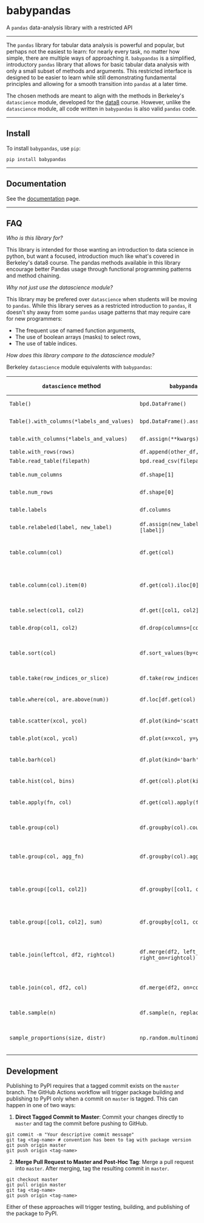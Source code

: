 # babypandas

A `pandas` data-analysis library with a restricted API

---

The `pandas` library for tabular data analysis is powerful and popular, but perhaps not the easiest to learn: for nearly every
task, no matter how simple, there are multiple ways of approaching
it. `babypandas` is a simplified, introductory `pandas` library that
allows for basic tabular data analysis with only a small subset of
methods and arguments. This restricted interface is designed to be easier to learn while still demonstrating fundamental principles and allowing for a smooth transition into `pandas` at a later time.

The chosen methods are meant to align with the methods in Berkeley's
`datascience` module, developed for the [data8](https://data8.org)
course. However, unlike the `datascience` module, all code written in
`babypandas` is also valid `pandas` code.

---

## Install

To install `babypandas`, use `pip`:

```
pip install babypandas
```

---

## Documentation

See the [documentation](https://babypandas.readthedocs.io) page.

---

## FAQ

_Who is this library for?_

This library is intended for those wanting an introduction to data
science in python, but want a focused, introduction much like what's
covered in Berkeley's data8 course. The pandas methods available in
this library encourage better Pandas usage through functional
programming patterns and method chaining.

_Why not just use the datascience module?_

This library may be prefered over `datascience` when students
will be moving to `pandas`. While this library serves as a restricted
introduction to `pandas`, it doesn't shy away from some `pandas`
usage patterns that may require care for new programmers:

- The frequent use of named function arguments,
- The use of boolean arrays (masks) to select rows,
- The use of table indices.

_How does this library compare to the datascience module?_

Berkeley `datascience` module equivalents with `babypandas`:

| `datascience` method                       | `babypandas` equivalent or close                           | method description                        |
| ------------------------------------------ | ---------------------------------------------------------- | ----------------------------------------- |
| `Table()`                                  | `bpd.DataFrame()`                                          | empty table formation                     |
| `Table().with_columns(*labels_and_values)` | `bpd.DataFrame().assign(**kwargs)`                         | table from lists                          |
| `table.with_columns(*labels_and_values)`   | `df.assign(**kwargs)`                                      | adding columns                            |
| `table.with_rows(rows)`                    | `df.append(other_df, ignore_index=True)`                   |                                           |
| `Table.read_table(filepath)`               | `bpd.read_csv(filepath)`                                   | read in data                              |
| `table.num_columns`                        | `df.shape[1]`                                              | number of columns                         |
| `table.num_rows`                           | `df.shape[0]`                                              | number of rows                            |
| `table.labels`                             | `df.columns`                                               | list of columns                           |
| `table.relabeled(label, new_label)`        | `df.assign(new_label=df.get(label)).drop(columns=[label])` | rename columns                            |
| `table.column(col)`                        | `df.get(col)`                                              | get a specific column (by name)           |
| `table.column(col).item(0)`                | `df.get(col).iloc[0]`                                      | get a specific value in the table         |
| `table.select(col1, col2)`                 | `df.get([col1, col2])`                                     | get columns as a df                       |
| `table.drop(col1, col2)`                   | `df.drop(columns=[col1, col2])`                            | drop columns                              |
| `table.sort(col)`                          | `df.sort_values(by=col)`                                   | sorts values in a dataframe by col        |
| `table.take(row_indices_or_slice)`         | `df.take(row_indices_or_slice)`                            | selects a single row                      |
| `table.where(col, are.above(num))`         | `df.loc[df.get(col) > num]`                                | selects rows based on condition           |
| `table.scatter(xcol, ycol)`                | `df.plot(kind='scatter', x=xcol, y=ycol)`                  | plots a scatter plot                      |
| `table.plot(xcol, ycol)`                   | `df.plot(x=xcol, y=ycol)`                                  | plots a line plot                         |
| `table.barh(col)`                          | `df.plot(kind='barh', x=col)`                              | plots a horizontal bar plot               |
| `table.hist(col, bins)`                    | `df.get(col).plot(kind='hist', bins=bins)`                 | plots a histogram                         |
| `table.apply(fn, col)`                     | `df.get(col).apply(fn)`                                    | apply function to a column                |
| `table.group(col)`                         | `df.groupby(col).count()`                                  | give counts of values in a col            |
| `table.group(col, agg_fn)`                 | `df.groupby(col).agg_fn.reset_index()`                     | groups by column, aggregates with fn      |
| `table.group([col1, col2])`                | `df.groupby([col1, col2]).count().reset_index()`           | groups by two cols, agg with counts       |
| `table.group([col1, col2], sum)`           | `df.groupby[col1, col2]).sum().reset_index()`              | groups by two cols, agg with sum          |
| `table.join(leftcol, df2, rightcol)`       | `df.merge(df2, left_on=leftcol, right_on=rightcol)`        | merges two dataframes (diff col names)    |
| `table.join(col, df2, col)`                | `df.merge(df2, on=col)`                                    | merges two dataframes (same col names)    |
| `table.sample(n)`                          | `df.sample(n, replace=True)`                               | sample with replacement                   |
| `sample_proportions(size, distr)`          | `np.random.multinomial(size, distr) / size`                | gets sample proportions of a distribution |

## Development

Publishing to PyPI requires that a tagged commit exists on the `master` branch. The GitHub Actions workflow will trigger
package building and publishing to PyPI only when a commit on `master` is tagged. This can happen in one of two ways:

1. **Direct Tagged Commit to Master**: Commit your changes directly to `master` and tag the commit before pushing to
   GitHub.

```shell
git commit -m "Your descriptive commit message"
git tag <tag-name> # convention has been to tag with package version
git push origin master
git push origin <tag-name>
```

2. **Merge Pull Request to Master and Post-Hoc Tag**: Merge a pull request into `master`. After merging, tag the resulting
   commit in `master`.

```shell
git checkout master
git pull origin master
git tag <tag-name>
git push origin <tag-name>
```

Either of these approaches will trigger testing, building, and publishing of the package to PyPI.
